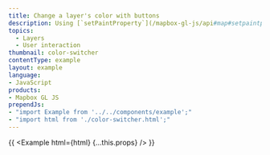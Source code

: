 ```yaml
---
title: Change a layer's color with buttons
description: Using [`setPaintProperty`](/mapbox-gl-js/api#map#setpaintproperty) to change a layer's fill color.
topics:
  - Layers
  - User interaction
thumbnail: color-switcher
contentType: example
layout: example
language:
- JavaScript
products:
- Mapbox GL JS
prependJs:
- "import Example from '../../components/example';"
- "import html from './color-switcher.html';"
---
```


{{ <Example html={html} {...this.props} /> }}
